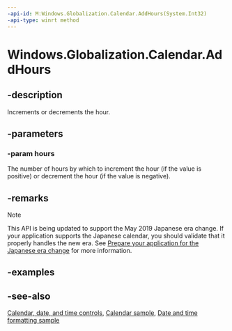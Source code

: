 ```yaml
---
-api-id: M:Windows.Globalization.Calendar.AddHours(System.Int32)
-api-type: winrt method
---
```


<!-- Method syntax
public void AddHours(System.Int32 hours)
-->

# Windows.Globalization.Calendar.AddHours

## -description
Increments or decrements the hour.

## -parameters
### -param hours
The number of hours by which to increment the hour (if the value is positive) or decrement the hour (if the value is negative).

## -remarks

> [!NOTE]
> This API is being updated to support the May 2019 Japanese era change. If your application supports the Japanese calendar, you should validate that it properly handles the new era. See [Prepare your application for the Japanese era change](https://docs.microsoft.com/windows/uwp/design/globalizing/japanese-era-change) for more information.

## -examples

## -see-also

[Calendar, date, and time controls](/windows/uwp/design/controls-and-patterns/date-and-time), [Calendar sample](https://github.com/Microsoft/Windows-universal-samples/tree/master/Samples/Calendar), [Date and time formatting sample](https://github.com/microsoft/Windows-universal-samples/tree/master/Samples/DateTimeFormatting)

